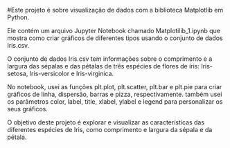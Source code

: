 #Este projeto é sobre visualização de dados com a biblioteca Matplotlib em Python.

Ele contém um arquivo Jupyter Notebook chamado Matplotilib_1.ipynb que mostra como criar gráficos de diferentes tipos usando o conjunto de dados Iris.csv.

O conjunto de dados Iris.csv tem informações sobre o comprimento e a largura das sépalas e das pétalas de três espécies de flores de íris: Iris-setosa, Iris-versicolor e Iris-virginica.

No notebook, usei as funções plt.plot, plt.scatter, plt.bar e plt.pie para criar gráficos de linha, dispersão, barras e pizza, respectivamente. também usei os parâmetros color, label, title, xlabel, ylabel e legend para personalizar os seus gráficos.

O objetivo deste projeto é explorar e visualizar as características das diferentes espécies de Iris, como comprimento e largura da sépala e da pétala.
